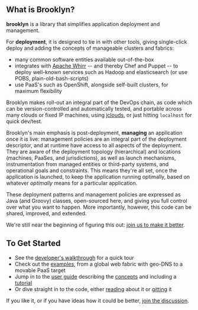 ## What is Brooklyn?

**brooklyn** is a library that simplifies application deployment and management.

For **deployment**, it is designed to tie in with other tools, 
giving single-click deploy and adding the concepts of 
manageable clusters and fabrics:

* many common software entities available out-of-the-box
* integrates with [Apache Whirr](http://whirr.apache.org) -- and thereby Chef and Puppet --
  to deploy well-known services such as Hadoop and elasticsearch
  (or use POBS, plain-old-bash-scripts)
* use PaaS's such as OpenShift, alongside self-built clusters, for maximum flexibility

Brooklyn makes roll-out an integral part of the DevOps chain,
as code which can be version-controlled and automatically tested,
and portable across many clouds or fixed IP machines,
using [jclouds](http://jclouds.org),
or just hitting ``localhost`` for quick dev/test.

Brooklyn's main emphasis is post-deployment, **managing** an application once it is live:
management policies are an integral part of the deployment descriptor,
and at runtime have access to all aspects of the deployment.
They are aware of the deployment topology (hierarchical) and locations (machines, PaaSes, and jurisdictions), 
as well as launch mechanisms, instrumentation from managed entities or third-party systems,
and operational goals and constraints.
This means they're all set, once the application is launched, to keep the application running optimally,
based on whatever *optimally* means for a particular application.

These deployment patterns and management policies are expressed as Java (and Groovy) classes,
open-sourced here, and giving you full control over what you want to happen.
More importantly, however, this code can be shared, improved, and extended.

We're still near the beginning of figuring this out: 
[join us to make it better]({{site.url}}/meta/contact.html).


## To Get Started

* See the [developer's walkthrough]({{site.url}}/start/walkthrough/index.html) for a quick tour
* Check out the [examples]({{site.url}}/use/examples/), from a global web fabric with geo-DNS to a movable PaaS target
* Jump in to the [user guide]({{site.url}}/use/guide/) describing the 
  [concepts]({{site.url}}/use/guide/defining-applications/basic-concepts.html)
  and including a [tutorial]({{site.url}}/use/guide/quickstart/)
* Or dive straight in to the code, either [reading]({{site.url}}/dev/code/) about it
  or [gitting](http://github.com/brooklyncentral/brooklyn/) it

If you like it, or if you have ideas how it could be better,
[join the discussion]({{site.url}}/meta/contact.html).
